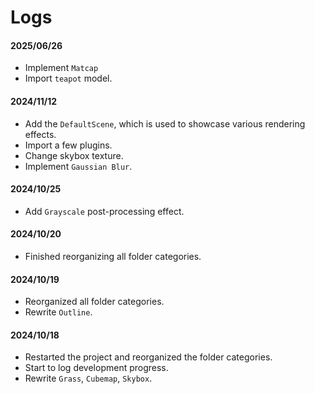 # Logs

#### 2025/06/26
- Implement `Matcap`
- Import `teapot` model.

#### 2024/11/12
- Add the `DefaultScene`, which is used to showcase various rendering effects.
- Import a few plugins.
- Change skybox texture.
- Implement `Gaussian Blur`.

#### 2024/10/25
- Add `Grayscale` post-processing effect.

#### 2024/10/20
- Finished reorganizing all folder categories.

#### 2024/10/19
- Reorganized all folder categories.
- Rewrite `Outline`.

#### 2024/10/18

- Restarted the project and reorganized the folder categories.
- Start to log development progress.
- Rewrite `Grass`, `Cubemap`, `Skybox`.